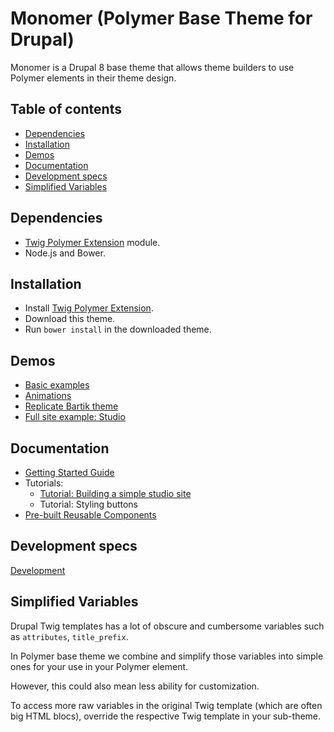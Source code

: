 # Monomer (Polymer Base Theme for Drupal)
Monomer is a Drupal 8 base theme that allows theme builders to use Polymer elements in their theme design. 

## Table of contents
<!-- START doctoc generated TOC please keep comment here to allow auto update -->
<!-- DON'T EDIT THIS SECTION, INSTEAD RE-RUN doctoc TO UPDATE -->


- [Dependencies](#dependencies)
- [Installation](#installation)
- [Demos](#demos)
- [Documentation](#documentation)
- [Development specs](#development-specs)
- [Simplified Variables](#simplified-variables)

<!-- END doctoc generated TOC please keep comment here to allow auto update -->

## Dependencies
 - [Twig Polymer Extension](https://github.com/ztl8702/twig_polymer/tree/dev) module.
 - Node.js and Bower.
 
## Installation
  - Install [Twig Polymer Extension](https://github.com/ztl8702/twig_polymer/tree/dev).
  - Download this theme.
  - Run `bower install` in the downloaded theme.

## Demos
 - [Basic examples](https://github.com/ztl8702/polydemo/tree/bartik)
 - [Animations](https://github.com/ztl8702/polydemo/tree/polymer)
 - [Replicate Bartik theme](https://github.com/ztl8702/polydemo/tree/bartik-replica)
 - [Full site example: Studio](https://github.com/ztl8702/polymer-demo)

## Documentation
 - [Getting Started Guide](docs/guide.md)
 - Tutorials:
   - [Tutorial: Building a simple studio site](docs/tutorial.md)
   - Tutorial: Styling buttons
 - [Pre-built Reusable Components](docs/prebuilt-elements.md)
 
## Development specs
[Development](docs/dev.md)

## Simplified Variables
Drupal Twig templates has a lot of obscure and cumbersome variables such as `attributes`, `title_prefix`.

In Polymer base theme we combine and simplify those variables into simple ones for your use in your Polymer element.

However, this could also mean less ability for customization.

To access more raw variables in the original Twig template (which are often big HTML blocs), override the respective Twig template in your sub-theme.

